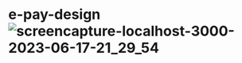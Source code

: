 # e-pay-design![screencapture-localhost-3000-2023-06-17-21_29_54](https://github.com/shraddha-timbadiya/e-pay-design/assets/112844472/6aa82481-7ad6-4fd5-8119-43d12cc9a3c1)
